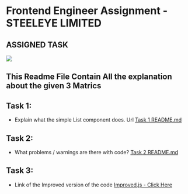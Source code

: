 # Frontend Engineer Assignment - STEELEYE LIMITED

## ASSIGNED TASK
<img src="https://github.com/sidharth9661/Sidharth-Pansari_Frontend-Developers_React.js/blob/master/images/giventask.jpeg" />

## This Readme File Contain All the explanation about the given 3 Matrics 

## Task 1: 
- Explain what the simple List component does. Url <a href="https://github.com/sidharth9661/Sidharth-Pansari_Frontend-Developers_React.js/blob/master/explanationOfList.md">Task 1 README.md</a> 

## Task 2: 
- What problems / warnings are there with code? <a href="https://github.com/sidharth9661/Sidharth-Pansari_Frontend-Developers_React.js/blob/master/CodeWarning.md">Task 2 README.md</a> 

## Task 3:
- Link of the Improved version of the code <a href="https://github.com/sidharth9661/Sidharth-Pansari_Frontend-Developers_React.js/blob/master/Codes/improvedversion.js">Improved.js - Click Here</a>
